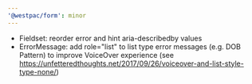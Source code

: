 ```yaml
---
'@westpac/form': minor
---
```


- Fieldset: reorder error and hint aria-describedby values
- ErrorMessage: add role="list" to list type error messages (e.g. DOB Pattern) to improve VoiceOver experience (see https://unfetteredthoughts.net/2017/09/26/voiceover-and-list-style-type-none/)
